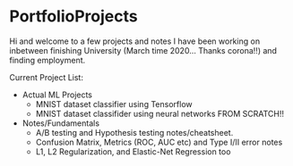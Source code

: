 # PortfolioProjects

Hi and welcome to a few projects and notes I have been working on inbetween finishing University (March time 2020... Thanks corona!!) and finding employment.

Current Project List:
- Actual ML Projects
    - MNIST dataset classifier using Tensorflow
    - MNIST dataset classifider using neural networks FROM SCRATCH!!
- Notes/Fundamentals
    - A/B testing and Hypothesis testing notes/cheatsheet.
    - Confusion Matrix, Metrics (ROC, AUC etc) and Type I/II error notes
    - L1, L2 Regularization, and Elastic-Net Regression too
